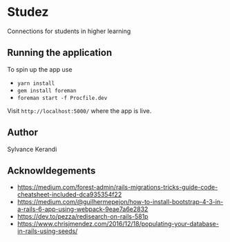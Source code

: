 # Studez
Connections for students in higher learning

## Running the application
To spin up the app use
- `yarn install`
- `gem install foreman`
- `foreman start -f Procfile.dev`

Visit `http://localhost:5000/` where the app is live.

## Author
Sylvance Kerandi

## Acknowldegements
- https://medium.com/forest-admin/rails-migrations-tricks-guide-code-cheatsheet-included-dca935354f22
- https://medium.com/@guilhermepejon/how-to-install-bootstrap-4-3-in-a-rails-6-app-using-webpack-9eae7a6e2832
- https://dev.to/pezza/redisearch-on-rails-581p
- https://www.chrisjmendez.com/2016/12/18/populating-your-database-in-rails-using-seeds/
